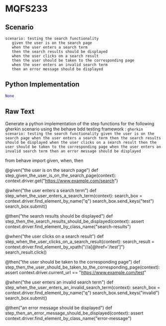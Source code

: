 # MQFS233
## Scenario
```gherkin
scenario: testing the search functionality 
   given the user is on the search page 
   when the user enters a search term 
   then the search results should be displayed 
   when the user clicks on a search result 
   then the user should be taken to the corresponding page 
   when the user enters an invalid search term 
   then an error message should be displayed
```


## Python Implementation
```python
None
```


## Raw Text
Generate a python implementation of the step functions for the following gherkin scenario using the behave bdd testing framework : ```gherkin scenario: testing the search functionality given the user is on the search page when the user enters a search term then the search results should be displayed when the user clicks on a search result then the user should be taken to the corresponding page when the user enters an invalid search term then an error message should be displayed ```



from behave import given, when, then

@given("the user is on the search page")
def step_given_the_user_is_on_the_search_page(context):
    context.driver.get("https://www.example.com/search")

@when("the user enters a search term")
def step_when_the_user_enters_a_search_term(context):
    search_box = context.driver.find_element_by_name("q")
    search_box.send_keys("test")
    search_box.submit()

@then("the search results should be displayed")
def step_then_the_search_results_should_be_displayed(context):
    assert context.driver.find_element_by_class_name("search-results")

@when("the user clicks on a search result")
def step_when_the_user_clicks_on_a_search_result(context):
    search_result = context.driver.find_element_by_xpath("//a[@href='/test']")
    search_result.click()

@then("the user should be taken to the corresponding page")
def step_then_the_user_should_be_taken_to_the_corresponding_page(context):
    assert context.driver.current_url == "https://www.example.com/test"

@when("the user enters an invalid search term")
def step_when_the_user_enters_an_invalid_search_term(context):
    search_box = context.driver.find_element_by_name("q")
    search_box.send_keys("invalid")
    search_box.submit()

@then("an error message should be displayed")
def step_then_an_error_message_should_be_displayed(context):
    assert context.driver.find_element_by_class_name("error-message")
